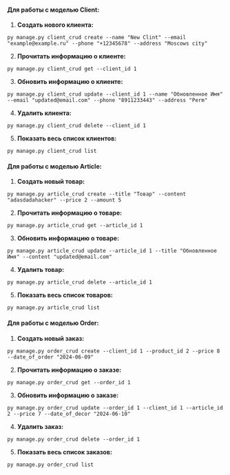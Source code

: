 #### Для работы с моделью Client: 

1. **Создать нового клиента:**

```
py manage.py client_crud create --name "New Clint" --email "example@example.ru" --phone "+12345678" --address "Moscows city"
```

2. **Прочитать информацию о клиенте:**

```
py manage.py client_crud get --client_id 1
```

3. **Обновить информацию о клиенте:**

```
py manage.py client_crud update --client_id 1 --name "Обновленное Имя" --email "updated@email.com" --phone "8911233443" --address "Perm"
```

4. **Удалить клиента:**

```
py manage.py client_crud delete --client_id 1
```

5. **Показать весь список клиентов:**

```
py manage.py client_crud list
```

#### Для работы с моделью Article:

1. **Создать новый товар:**

```
py manage.py article_crud create --title "Товар" --content "adasdadahacker" --price 2 --amount 5
```

2. **Прочитать информацию о товаре:**

```
py manage.py article_crud get --article_id 1
```

3. **Обновить информацию о товаре:**

```
py manage.py article_crud update --article_id 1 --title "Обновленное Имя" --content "updated@email.com"
```

4. **Удалить товар:**

```
py manage.py article_crud delete --article_id 1
```

5. **Показать весь список товаров:**

```
py manage.py article_crud list
```

#### Для работы с моделью Order:

1. **Создать новый заказ:**

```
py manage.py order_crud create --client_id 1 --product_id 2 --price 8 --date_of_order "2024-06-09"
```

2. **Прочитать информацию о заказе:**

```
py manage.py order_crud get --order_id 1
```

3. **Обновить информацию о заказе:**

```
py manage.py order_crud update --order_id 1 --client_id 1 --article_id 2 --price 7 --date_of_decor "2024-06-10"
```

4. **Удалить заказ:**

```
py manage.py order_crud delete --order_id 1
```

5. **Показать весь список заказов:**

```
py manage.py order_crud list
```
